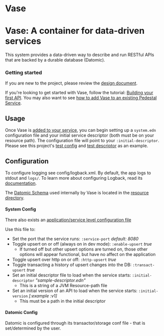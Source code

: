 Vase
====

Vase: A container for data-driven services
============================================

This system provides a data-driven way to describe and run RESTful APIs that
are backed by a durable database (Datomic).

### Getting started

If you are new to the project, please review the [design document](docs/design_doc.mkd).

If you're looking to get started with Vase, follow the tutorial: [Building your first API](docs/your_first_api.mkd).
You may also want to see [how to add Vase to an existing Pedestal Service](docs/adding_vase.mkd).


## Usage

Once Vase is [added to your service](docs/adding_vase.mkd), you can begin setting
up a `system.edn` configuration file and your initial service descriptor
(both must be on your resource path).  The configuration file will point to
your `:initial-descriptor`.  Please see this project's [test config](test/resources/system.edn)
and [test descriptor](test/resources/test_descriptor.edn) as an example.

## Configuration

To configure logging see config/logback.xml. By default, the app logs to stdout and `logs/`.
To learn more about configuring Logback, read its [documentation](http://logback.qos.ch/documentation.html).

The [Datomic Schema](http://docs.datomic.com/schema.html) used internally by Vase
is located in the [resource directory](./resources/schema.edn).

#### System Config

There also exists an [application/service level configuration file](./config/system.edn)

Use this file to:

 * Set the port that the service runs: `:service-port` *default: 8080*
 * Toggle upsert on or off (always on in dev mode): `:enable-upsert` *true*
   * If turned off but other upsert options are turned on, those other options will
     appear functional, but have no affect on the application
 * Toggle upsert over http on or off: `:http-upsert` *true*
 * Toggle transacting a history of upsert changes into the DB: `:transact-upsert` *true*
 * Set an initial descriptor file to load when the service starts: `:initial-descriptor` *"sample-descriptor.edn"*
   * This is a string of a JVM Resource-path file
 * Set an initial version of an API to load when the service starts: `:initial-version` *[:example :v1]*
   * This must be a path in the initial descriptor

#### Datomic Config

Datomic is configured through its transactor/storage conf file - that is set/determined by the user.

